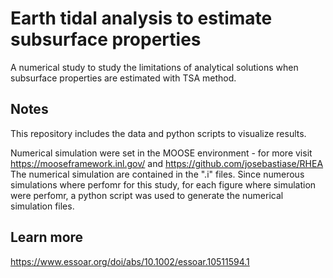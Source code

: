 # Earth tidal analysis to estimate subsurface properties
A numerical study to study the limitations of analytical solutions when subsurface properties are estimated with TSA method.

Notes
-----
This repository includes the data and python scripts to visualize results.

Numerical simulation were set in the MOOSE environment - for more visit https://mooseframework.inl.gov/ and https://github.com/josebastiase/RHEA
The numerical simulation are contained in the ".i" files. Since numerous simulations where perfomr for this study, for each figure where simulation were perfomr, a python script was used to generate the numerical simulation files.

Learn more
----------
https://www.essoar.org/doi/abs/10.1002/essoar.10511594.1
